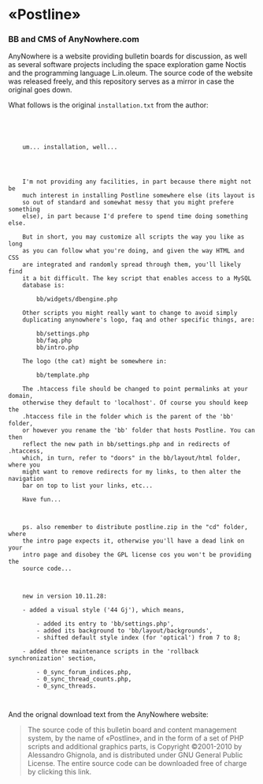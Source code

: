 # «Postline»
### BB and CMS of AnyNowhere.com

AnyNowhere is a website providing bulletin boards for discussion, as well as several software projects including the space exploration game Noctis and the programming language L.in.oleum. The source code of the website was released freely, and this repository serves as a mirror in case the original goes down.

What follows is the original `installation.txt` from the author:

```




	um... installation, well...




	I'm not providing any facilities, in part because there might not be
	much interest in installing Postline somewhere else (its layout is
	so out of standard and somewhat messy that you might prefere something
	else), in part because I'd prefere to spend time doing something else.

	But in short, you may customize all scripts the way you like as long
	as you can follow what you're doing, and given the way HTML and CSS
	are integrated and randomly spread through them, you'll likely find
	it a bit difficult. The key script that enables access to a MySQL
	database is:

		bb/widgets/dbengine.php

	Other scripts you might really want to change to avoid simply
	duplicating anynowhere's logo, faq and other specific things, are:

		bb/settings.php
		bb/faq.php
		bb/intro.php

	The logo (the cat) might be somewhere in:

		bb/template.php

	The .htaccess file should be changed to point permalinks at your domain,
	otherwise they default to 'localhost'. Of course you should keep the
	.htaccess file in the folder which is the parent of the 'bb' folder,
	or however you rename the 'bb' folder that hosts Postline. You can then
	reflect the new path in bb/settings.php and in redirects of .htaccess,
	which, in turn, refer to "doors" in the bb/layout/html folder, where you
	might want to remove redirects for my links, to then alter the navigation
	bar on top to list your links, etc...

	Have fun...



	ps. also remember to distribute postline.zip in the "cd" folder, where
	the intro page expects it, otherwise you'll have a dead link on your
	intro page and disobey the GPL license cos you won't be providing the
	source code...



	new in version 10.11.28:

	- added a visual style ('44 Gj'), which means,

		- added its entry to 'bb/settings.php',
		- added its background to 'bb/layout/backgrounds',
		- shifted default style index (for 'optical') from 7 to 8;

	- added three maintenance scripts in the 'rollback synchronization' section,

		- 0_sync_forum_indices.php,
		- 0_sync_thread_counts.php,
		- 0_sync_threads.
    
    
```
And the orignal download text from the AnyNowhere website:

>The source code of this bulletin board and content management system, by the name of «Postline», and in the form of a set of PHP scripts and additional graphics parts, is Copyright ©2001-2010 by Alessandro Ghignola, and is distributed under GNU General Public License. The entire source code can be downloaded free of charge by clicking this link.
